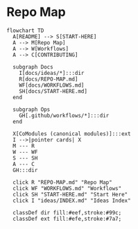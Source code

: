 <!-- status: stub; target: 150+ words -->
<!-- status: stub; target: 150+ words -->
<!-- status: stub; target: 150+ words -->
<!-- status: stub; target: 150+ words -->
<!-- status: stub; target: 150+ words -->
<!-- status: stub; target: 150+ words -->
# Repo Map

```mermaid
flowchart TD
  A[README] --> S[START-HERE]
  A --> M[Repo Map]
  A --> W[Workflows]
  A --> C[CONTRIBUTING]

  subgraph Docs
    I[docs/ideas/*]:::dir
    R[docs/REPO-MAP.md]
    WF[docs/WORKFLOWS.md]
    SH[docs/START-HERE.md]
  end

  subgraph Ops
    GH[.github/workflows/*]:::dir
  end

  X[CoModules (canonical modules)]:::ext
  I -->|pointer cards| X
  M --- R
  W --- WF
  S --- SH
  A --- C
  GH:::dir

  click R "REPO-MAP.md" "Repo Map"
  click WF "WORKFLOWS.md" "Workflows"
  click SH "START-HERE.md" "Start Here"
  click I "ideas/INDEX.md" "Ideas Index"

  classDef dir fill:#eef,stroke:#99c;
  classDef ext fill:#efe,stroke:#7a7;
```







